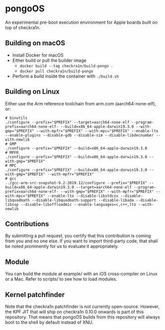 pongoOS
=======

An experimental pre-boot execution environment for Apple boards built on top of checkra1n.

Building on macOS
-----------
* Install Docker for macOS
* Either build or pull the builder image
  + `docker build --tag checkra1n/build-pongo .`
  + `docker pull checkra1n/build-pongo`
* Perform a build inside the container with `./build.sh`

Building on Linux
-----------

Either use the Arm reference toolchain from arm.com (aarch64-none-elf), or:

    # binutils
    ./configure --prefix="$PREFIX" --target=aarch64-none-elf --program-prefix=aarch64-none-elf- --build=x86_64-apple-darwin19.3.0 --with-gmp="$PREFIX" --with-mpfr="$PREFIX" --with-mpc="$PREFIX" --enable-lto --enable-plugins --disable-gdb --disable-sim --disable-libdecnumber --with-newlib
    # GMP
    ./configure --prefix="$PREFIX" --build=x86_64-apple-darwin19.3.0
    # MPFR
    ./configure --prefix="$PREFIX" --build=x86_64-apple-darwin19.3.0 --with-gmp="$PREFIX"
    # MPC
    ./configure --prefix="$PREFIX" --build=x86_64-apple-darwin19.3.0 --with-gmp="$PREFIX" --with-mpfr="$PREFIX"
    # gcc
    ../gcc-arm-src-snapshot-9.2-2019.12/configure --prefix="$PREFIX" --build=x86_64-apple-darwin19.3.0 --target=aarch64-none-elf --program-prefix=aarch64-none-elf- --with-gmp="$PREFIX" --with-mpfr="$PREFIX" --with-mpc="$PREFIX" --enable-lto --disable-libstdcxx --disable-libquadmath --disable-libquadmath-support --disable-libada --disable-libssp --disable-liboffloadmic --enable-languages=c,c++,lto --with-newlib

Contributions
-------------

By submitting a pull request, you certify that this contribution is coming from you and no one else. If you want to import third-party code, that shall be noted prominently for us to evaluate it appropriately.

Module
------
You can build the module at example/ with an iOS cross-compiler on Linux or a Mac. Refer to scripts/ to see how to load modules.

Kernel patchfinder
------------------

Note that the checkra1n patchfinder is not currently open-source. However, the KPF JIT that will ship on checkra1n 0.10.0 onwards is part of this repository. That means that pongoOS builds from this repository will always boot to the shell by default instead of XNU.
